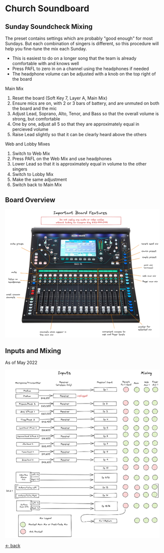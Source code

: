 # Church Soundboard

## Sunday Soundcheck Mixing

The preset contains settings which are probably "good enough" for most Sundays.  But each combination of singers is different, so this procedure will help you fine-tune the mix each Sunday.

- This is easiest to do on a longer song that the team is already comfortable with and knows well
- Press PAFL to zero in on a channel using the headphones if needed
- The headphone volume can be adjusted with a knob on the top right of the board

Main Mix

1. Reset the board (Soft Key 7, Layer A, Main Mix)
2. Ensure mics are on, with 2 or 3 bars of battery, and are unmuted on both the board and the mic
3. Adjust Lead, Soprano, Alto, Tenor, and Bass so that the overall volume is strong, but comfortable
4. One by one, adjust all 5 so that they are approximately equal in percieved volume
5. Raise Lead slightly so that it can be clearly heard above the others

Web and Lobby Mixes

1. Switch to Web Mix
2. Press PAFL on the Web Mix and use headphones
3. Lower Lead so that it is approximately equal in volume to the other singers
4. Switch to Lobby Mix
5. Make the same adjustment
6. Switch back to Main Mix

## Board Overview

![Board Overview](img/board-overview.excalidraw.png)

## Inputs and Mixing

As of May 2022

![Inputs and Mixing](img/inputs-and-mixing.excalidraw.png)

[<- back](README.md)
